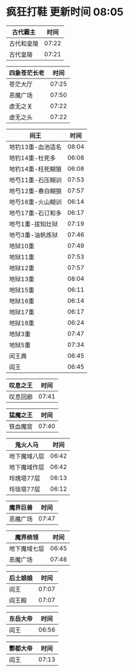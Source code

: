 # 疯狂打鞋 更新时间 08:05

| 古代霸主   | 时间    |
|--------|-------|
| 古代和皇陵 | 07:22 |
| 古代皇陵 | 07:21 |

| 四象苍茫长老   | 时间    |
|--------|-------|
| 苍茫大厅 | 07:25 |
| 恶魔广场 | 07:50 |
| 虚无之关 | 07:22 |
| 虚无之头 | 07:22 |

| 间王   | 时间    |
|--------|-------|
| 地钓13重-血池适名 | 08:04 |
| 地钓14重-杜死多 | 06:08 |
| 地钓14重-枉死糊狼 | 06:08 |
| 地芍11重-石压糊训 | 07:53 |
| 地芍12重-春白糊狼 | 07:57 |
| 地芍16重-火山糊训 | 06:14 |
| 地芍17重-石订和多 | 06:17 |
| 地芍1重-拔知灶狱 | 07:19 |
| 地芍3重-油帆炼狱 | 07:46 |
| 地狱10重 | 07:49 |
| 地狱11重 | 07:53 |
| 地狱12重 | 07:57 |
| 地狱13重 | 08:04 |
| 地狱15重 | 06:11 |
| 地狱16重 | 06:14 |
| 地狱17重 | 06:17 |
| 地狱18重 | 06:24 |
| 地狱3重 | 07:47 |
| 地狱5重 | 07:34 |
| 间王典 | 06:45 |
| 阎王 | 06:45 |

| 叹息之王   | 时间    |
|--------|-------|
| 叹息回廊 | 07:41 |

| 猛魔之王   | 时间    |
|--------|-------|
| 铁血魔宫 | 07:40 |

| 鬼火人马   | 时间    |
|--------|-------|
| 地下魔域八层 | 06:42 |
| 地下魔域作层 | 06:42 |
| 玲瑰塔77层 | 06:13 |
| 玲珑塔77层 | 06:12 |

| 魔界巨兽   | 时间    |
|--------|-------|
| 恶魔广场 | 07:47 |

| 魔界统领   | 时间    |
|--------|-------|
| 地下魔域七层 | 06:45 |
| 恶魔广场 | 07:48 |

| 后土娘娘   | 时间    |
|--------|-------|
| 阎王 | 07:07 |
| 阎王殿 | 07:07 |

| 东岳大帝   | 时间    |
|--------|-------|
| 阎王 | 06:56 |

| 酆都大帝   | 时间    |
|--------|-------|
| 阎王 | 07:13 |